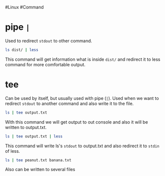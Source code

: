 #Linux #Command 
# pipe `|`

Used to redirect `stdout` to other command. 
```bash
ls dist/ | less
```
This command will get information what is inside `dist/` and redirect it to less command for more comfortable output.

# tee
Can be used by itself, but usually used with pipe (`|`). Used when we want to redirect `stdout` to another command and also write it to the file.
```bash
ls | tee output.txt
```
With this command we will get output to out console and also it will be written to output.txt.

```bash
ls | tee output.txt | less
```
This command will write ls's `stdout` to output.txt and also redirect it to `stdin` of less.

```bash
ls | tee peanut.txt banana.txt
```
Also can be written to several files